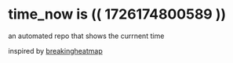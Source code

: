 # time_now is (( 1726174800589 ))

an automated repo that shows the currnent time

inspired by [breakingheatmap](https://github.com/breakingheatmap/breakingheatmap)